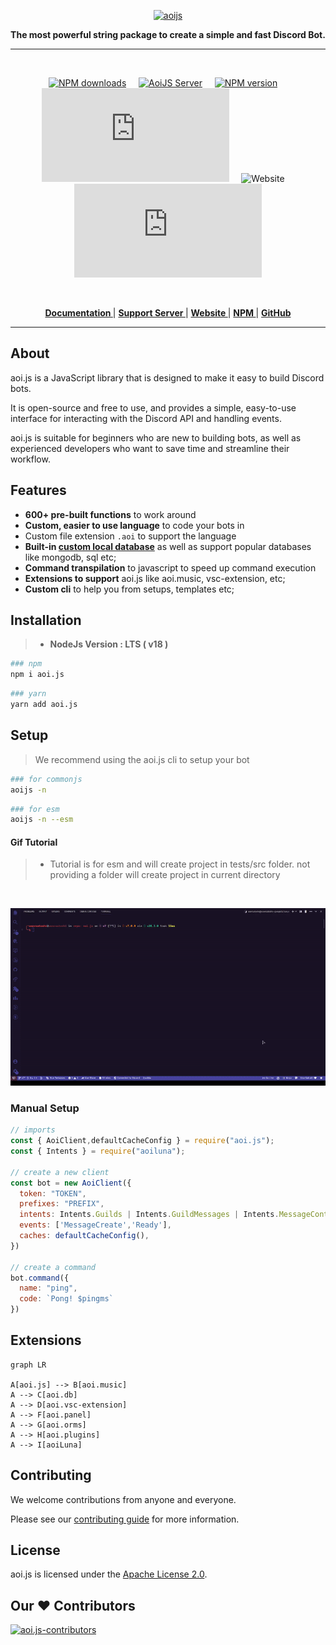 <p align="center">
  <a href="https://aoi.js.org">
    <img width="300" src="https://cdn.discordapp.com/attachments/1058843428831629443/1063251770228342895/aoijsbanner.png" alt="aoijs">
  </a>
</p>

<div align="center">
  <b>The most powerful string package to create a simple and fast Discord Bot.</b>
</div>

---
<br/>

<div align="center">

[![NPM downloads][download-image]][download-url] &nbsp; &nbsp; 
[![AoiJS Server][aoijs-server]][aoijs-server-url] &nbsp; &nbsp;
[![NPM version][npm-image]][npm-url] &nbsp; &nbsp; 
![License](https://img.shields.io/npm/l/aoi.js) &nbsp; &nbsp;
![Website](https://img.shields.io/website?url=https%3A%2F%2Faoi.js.org&label=aoi.js.org) &nbsp; &nbsp;
![GitHub code size in bytes](https://img.shields.io/github/languages/code-size/akaruidevelopment/aoi.js)


  


[npm-image]: http://img.shields.io/npm/v/aoi.js.svg?color=42cfff
[npm-url]: http://npmjs.org/package/aoi.js
[download-image]: https://img.shields.io/npm/dt/aoi.js.svg?color=3182b0
[download-url]: https://npmjs.org/package/aoi.js
[aoijs-server]: https://img.shields.io/discord/773352845738115102?color=5865F2&logo=discord&logoColor=white
[aoijs-server-url]: https://aoi.js.org/invite

  </div>

<br />

<div align = "center">

  **[ Documentation ](https://aoi.js.org/docs/)** | **[ Support Server ](https://aoi.js.org/invite)** | **[ Website ](https://aoi.js.org/)** | **[ NPM ](https://npmjs.org/package/aoi.js)** | **[ GitHub ](
  https://github.com/akaruidevelopment/aoi.js)**
  
</div>

---

## About

aoi.js is a JavaScript library that is designed to make it easy to build Discord bots. 

It is open-source and free to use, and provides a simple, easy-to-use interface for interacting with the Discord API and handling events. 

aoi.js is suitable for beginners who are new to building bots, as well as experienced developers who want to save time and streamline their workflow.

## Features

- **600+ pre-built functions** to work around
- **Custom, easier to use language** to code your bots in
- Custom file extension `.aoi` to support the language
- **Built-in [custom local database](https://github.com/akaruidevelopment/aoi.db)** as well as support popular databases like mongodb, sql etc;
- **Command transpilation** to javascript to speed up command execution
- **Extensions to support** aoi.js like aoi.music, vsc-extension, etc;
- **Custom cli** to help you from setups, templates etc;


## Installation

> * **NodeJs Version : LTS ( v18 )**

```bash
### npm
npm i aoi.js
```
```bash
### yarn
yarn add aoi.js
```

## Setup 

> We recommend using the aoi.js cli to setup your bot


```bash
### for commonjs
aoijs -n 
```
```bash
### for esm
aoijs -n --esm 
```

#### Gif Tutorial

> * Tutorial is for esm and will create project in tests/src folder. not providing a folder will create project in current directory

<br />

![cli]("../../.github/assets/cli.gif)


### Manual Setup

```javascript
// imports
const { AoiClient,defaultCacheConfig } = require("aoi.js");
const { Intents } = require("aoiluna");

// create a new client
const bot = new AoiClient({
  token: "TOKEN",
  prefixes: "PREFIX",
  intents: Intents.Guilds | Intents.GuildMessages | Intents.MessageContent,
  events: ['MessageCreate','Ready'],
  caches: defaultCacheConfig(),
})

// create a command
bot.command({
  name: "ping",
  code: `Pong! $pingms`
})
```

## Extensions

```mermaid
graph LR

A[aoi.js] --> B[aoi.music]
A --> C[aoi.db]
A --> D[aoi.vsc-extension]
A --> F[aoi.panel]
A --> G[aoi.orms]
A --> H[aoi.plugins]
A --> I[aoiLuna]
```

## Contributing

We welcome contributions from anyone and everyone. 

Please see our [contributing guide](./.github/CONTRIBUTING.md) for more information.


## License

aoi.js is licensed under the [Apache License 2.0](./LICENSE).

## Our ♥️ Contributors

<a href="https://github.com/Akaruidevelopment/aoi.js/graphs/contributors">
  <img src="https://contrib.rocks/image?repo=AkaruiDevelopment/aoi.js"  alt="aoi.js-contributors"/>
</a>
